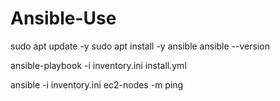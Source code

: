 # Ansible-Use

sudo apt update -y
sudo apt install -y ansible
ansible --version

ansible-playbook -i inventory.ini install.yml

ansible -i inventory.ini ec2-nodes -m ping

